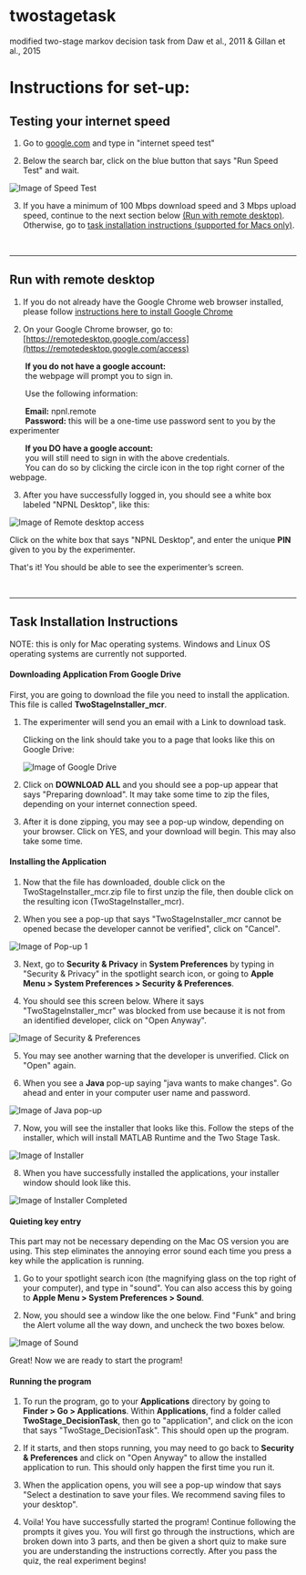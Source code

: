 # twostagetask
modified two-stage markov decision task from Daw et al., 2011 &amp; Gillan et al., 2015

# Instructions for set-up:

## Testing your internet speed
1. Go to [google.com](https://google.com) and type in "internet speed test"

2. Below the search bar, click on the blue button that says "Run Speed Test" and wait.

![Image of Speed Test](images/speedtest.png)

3. If you have a minimum of 100 Mbps download speed and 3 Mbps upload speed, continue to the next section below [(Run with remote desktop)](#run-with-remote-desktop). Otherwise, go to [task installation instructions (supported for Macs only)](#task-installation-instructions). 

<br>

---


## Run with remote desktop
1. If you do not already have the Google Chrome web browser installed, please follow [instructions here to install Google Chrome](https://support.google.com/chrome/answer/95346?co=GENIE.Platform%3DDesktop&hl=en)

2. On your Google Chrome browser, go to: [https://remotedesktop.google.com/access](https://remotedesktop.google.com/access)

 &nbsp;&nbsp;&nbsp;&nbsp;&nbsp;&nbsp; **If you do not have a google account:** <br>
 &nbsp;&nbsp;&nbsp;&nbsp;&nbsp;&nbsp; the webpage will prompt you to sign in.

&nbsp;&nbsp;&nbsp;&nbsp;&nbsp;&nbsp;  Use the following information:

&nbsp;&nbsp;&nbsp;&nbsp;&nbsp;&nbsp;  **Email:** npnl.remote <br>
&nbsp;&nbsp;&nbsp;&nbsp;&nbsp;&nbsp;  **Password:** this will be a one-time use password sent to you by the experimenter


&nbsp;&nbsp;&nbsp;&nbsp;&nbsp;&nbsp;  **If you DO have a google account:** <br>
 &nbsp;&nbsp;&nbsp;&nbsp;&nbsp;&nbsp; you will still need to sign in with the above credentials.<br> 
 &nbsp;&nbsp;&nbsp;&nbsp;&nbsp;&nbsp; You can do so by clicking the circle icon in the top right corner of the webpage. 


3. After you have successfully logged in, you should see a white box labeled "NPNL Desktop", like this:

![Image of Remote desktop access](images/remotedesktop.png)

  Click on the white box that says "NPNL Desktop", and enter the unique **PIN** given to you by the experimenter. 

  That's it! You should be able to see the experimenter’s screen.

<br>

---


## Task Installation Instructions 
NOTE: this is only for Mac operating systems. Windows and Linux OS operating systems are currently not supported.

#### Downloading Application From Google Drive

First, you are going to download the file you need to install the application. This file is called __TwoStageInstaller_mcr__.

1. The experimenter will send you an email with a Link to download task. 

    Clicking on the link should take you to a page that looks like this on Google Drive:
    
    ![Image of Google Drive](images/gdrive.png)

2. Click on **DOWNLOAD ALL** and you should see a pop-up appear that says "Preparing download". It may take some time to zip the files, depending on your internet connection speed.

3. After it is done zipping, you may see a pop-up window, depending on your browser. Click on YES, and your download will begin. This may also take some time.

#### Installing the Application
1. Now that the file has downloaded, double click on the TwoStageInstaller_mcr.zip file to first unzip the file, then double click on the resulting icon (TwoStageInstaller_mcr).  

2. When you see a pop-up that says "TwoStageInstaller_mcr cannot be opened becase the developer cannot be verified", click on "Cancel".

![Image of Pop-up 1](images/popup1.png)

3. Next, go to __Security & Privacy__ in __System Preferences__ by typing in "Security & Privacy" in the spotlight search icon, or going to __Apple Menu > System Preferences > Security & Preferences__.

4. You should see this screen below. Where it says "TwoStageInstaller_mcr" was blocked from use because it is not from an identified developer, click on "Open Anyway". 

![Image of Security & Preferences](images/security.png)

5. You may see another warning that the developer is unverified. Click on "Open" again. 

6. When you see a __Java__ pop-up saying "java wants to make changes". Go ahead and enter in your computer user name and password.

![Image of Java pop-up](images/java.png)

7. Now, you will see the installer that looks like this. Follow the steps of the installer, which will install MATLAB Runtime and the Two Stage Task. 

![Image of Installer](images/installer.png)

8. When you have successfully installed the applications, your installer window should look like this. 

![Image of Installer Completed](images/installer_complete.png)

#### Quieting key entry
This part may not be necessary depending on the Mac OS version you are using. This step eliminates the annoying error sound each time you press a key while the application is running.

1. Go to your spotlight search icon (the magnifying glass on the top right of your computer), and type in "sound". You can also access this by going to __Apple Menu > System Preferences > Sound__.

2. Now, you should see a window like the one below. Find "Funk" and bring the Alert volume all the way down, and uncheck the two boxes below. 

![Image of Sound](images/sound.png)
    
   Great! Now we are ready to start the program!

#### Running the program
1. To run the program, go to your __Applications__ directory by going to __Finder > Go > Applications__. 
    Within __Applications__, find a folder called __TwoStage_DecisionTask__, then go to "application", and click on the icon that says "TwoStage_DecisionTask". This should open up the program.

2. If it starts, and then stops running, you may need to go back to __Security & Preferences__ and click on "Open Anyway" to allow the installed application to run. This should only happen the first time you run it.

3. When the application opens, you will see a pop-up window that says "Select a destination to save your files. We recommend saving files to your desktop". 

4. Voila! You have successfully started the program! Continue following the prompts it gives you. You will first go through the instructions, which are broken down into 3 parts, and then be given a short quiz to make sure you are understanding the instructions correctly. After you pass the quiz, the real experiment begins!


